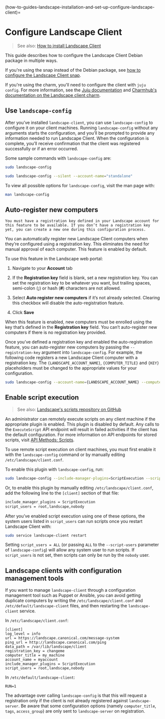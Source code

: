(how-to-guides-landscape-installation-and-set-up-configure-landscape-client)=
# Configure Landscape Client

> See also: [How to install Landscape Client](/docs/how-to-guides/landscape-installation-and-set-up/install-landscape-client)

This guide describes how to configure the Landscape Client Debian package in multiple ways. 

If you're using the snap instead of the Debian package, see [how to configure the Landscape Client snap](/docs/how-to-guides/iot-for-devices/configure-the-snap).

If you're using the charm, you'll need to configure the client with `juju config`. For more information, see the [Juju documentation](https://juju.is/docs/juju) and [Charmhub's documentation on the Landscape client charm](https://charmhub.io/landscape-client).

## Use `landscape-config`

After you’ve installed `landscape-client`, you can use `landscape-config` to configure it on your client machines. Running `landscape-config` without any arguments starts the configuration, and you’ll be prompted to provide any information needed to run Landscape Client. When the configuration is complete, you’ll receive confirmation that the client was registered successfully or if an error occurred.

Some sample commands with `landscape-config` are:

```bash
sudo landscape-config
```

```bash
sudo landscape-config --silent --account-name="standalone"
```

To view all possible options for `landscape-config`, visit the man page with:

```bash
man landscape-config
```

## Auto-register new computers

```{note}
You must have a registration key defined in your Landscape account for this feature to be available. If you don’t have a registration key yet, you can create a new one during this configuration process.
```

You can automatically register new Landscape Client computers when they’re configured using a registration key. This eliminates the need for manual approval of each computer. This feature is enabled by default.

To use this feature in the Landscape web portal:

1. Navigate to your **Account** tab

2. If the **Registration key** field is blank, set a new registration key. You can set the registration key to be whatever you want, but trailing spaces, semi-colon (**;**) or hash (**#**) characters are not allowed.

3. Select **Auto register new computers** if it’s not already selected. Clearing this checkbox will disable the auto-registration feature.

4. Click **Save**

When this feature is enabled, new computers must be enrolled using the key that’s defined in the **Registration key** field. You can’t auto-register new computers if there is no registration key provided.

Once you’ve defined a registration key and enabled the auto-registration feature, you can auto-register new computers by passing the `--registration-key` argument into `landscape-config`. For example, the following code registers a new Landscape Client computer with a registration key. The `{LANDSCAPE_ACCOUNT_NAME}`, `{COMPUTER_TITLE}` and `{KEY}` placeholders must be changed to the appropriate values for your configuration.

```bash
sudo landscape-config --account-name={LANDSCAPE_ACCOUNT_NAME} --computer-title={COMPUTER_TITLE} --registration-key={KEY}
```

## Enable script execution


> See also: [Landscape's scripts repository on GitHub](https://github.com/canonical/landscape-scripts)

An administrator can remotely execute scripts on any client machine if the appropriate plugin is enabled. This plugin is disabled by default. Any calls to the `ExecuteScript` API endpoint will result in failed activities if the client has the default configuration. For more information on API endpoints for stored scripts, visit [API Methods: Scripts](https://ubuntu.com/landscape/docs/api-scripts).

To use remote script execution on client machines, you must first enable it with the `landscape-config` command or by manually editing `/etc/landscape/client.conf`.

To enable this plugin with `landscape-config`, run:

```bash
sudo landscape-config --include-manager-plugins=ScriptExecution --script-users=root,landscape,nobody
```

Or, to enable this plugin by manually editing `/etc/landscape/client.conf`, add the following line to the `[client]` section of that file:

```bash
include_manager_plugins = ScriptExecution
script_users = root,landscape,nobody
```

After you’ve enabled script execution using one of these options, the system users listed in `script_users` can run scripts once you restart Landscape Client with:

```bash
sudo service landscape-client restart
```
Setting `script_users = ALL` (or passing `ALL` to the `--script-users` parameter of `landscape-config`) will allow any system user to run scripts. If `script_users` is not set, then scripts can only be run by the `nobody` user.

## Landscape clients with configuration management tools

If you want to manage `landscape-client` through a configuration management tool such as Puppet or Ansible, you can avoid getting duplicate computers by writing the `/etc/landscape/client.conf` and `/etc/default/landscape-client` files, and then restarting the `landscape-client` service.

In `/etc/landscape/client.conf`:
```
[client]
log_level = info 
url = https://landscape.canonical.com/message-system
ping_url = http://landscape.canonical.com/ping
data_path = /var/lib/landscape/client
registration_key = changeme
computer_title = my_machine
account_name = myaccount
include_manager_plugins = ScriptExecution
script_users = root,landscape,nobody
```
In `/etc/default/landscape-client`:
```
RUN=1
```
The advantage over calling `landscape-config` is that this will request a registration only if the client is not already registered against `landscape-server`. Be aware that some configuration options (namely `computer_title`, `tags`, `access_group`) are only sent to `landscape-server` on registration.


